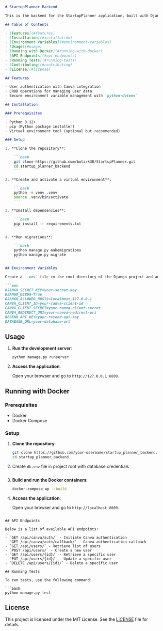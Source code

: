 ```markdown
# StartupPlanner Backend

This is the backend for the StartupPlanner application, built with Django. It provides REST APIs for managing the application's data and integrates with Canva for user authentication.

## Table of Contents

- [Features](#features)
- [Installation](#installation)
- [Environment Variables](#environment-variables)
- [Usage](#usage)
- [Running with Docker](#running-with-docker)
- [API Endpoints](#api-endpoints)
- [Running Tests](#running-tests)
- [Contributing](#contributing)
- [License](#license)

## Features

- User authentication with Canva integration
- CRUD operations for managing user data
- Secure environment variable management with `python-dotenv`

## Installation

### Prerequisites

- Python 3.12+
- pip (Python package installer)
- Virtual environment tool (optional but recommended)

### Setup

1. **Clone the repository**:

    ```bash
    git clone https://github.com/botirk38/StartupPlanner.git
    cd startup_planner_backend
    ```

2. **Create and activate a virtual environment**:

    ```bash
    python -m venv .venv
    source .venv/bin/activate
    ```

3. **Install dependencies**:

    ```bash
    pip install -r requirements.txt
    ```

4. **Run migrations**:

    ```bash
    python manage.py makemigrations
    python manage.py migrate
    ```

## Environment Variables

Create a `.env` file in the root directory of the Django project and add the following environment variables:

```env
DJANGO_SECRET_KEY=your-secret-key
DJANGO_DEBUG=True
DJANGO_ALLOWED_HOSTS=localhost,127.0.0.1
CANVA_CLIENT_ID=your-canva-client-id
CANVA_CLIENT_SECRET=your-canva-client-secret
CANVA_REDIRECT_URI=your-canva-redirect-uri
RESEND_API_KEY=your-resend-api-key
DATABASE_URL=your-database-url 
```

## Usage

1. **Run the development server**:

    ```bash
    python manage.py runserver
    ```

2. **Access the application**:

    Open your browser and go to `http://127.0.0.1:8000`.

## Running with Docker

### Prerequisites

- Docker
- Docker Compose

### Setup

1. **Clone the repository**:

    ```bash
    git clone https://github.com/your-username/startup_planner_backend.git
    cd startup_planner_backend

2. Create ```db.env``` file in project root with database credentials
    ```

3. **Build and run the Docker containers**:

    ```bash
    docker-compose up --build
    ```

4. **Access the application**:

    Open your browser and go to `http://localhost:8000`.


```

## API Endpoints

Below is a list of available API endpoints:

- `GET /api/canva/auth/` - Initiate Canva authentication
- `GET /api/canva/auth/callback/` - Canva authentication callback
- `GET /api/users/` - Retrieve list of users
- `POST /api/users/` - Create a new user
- `GET /api/users/{id}/` - Retrieve a specific user
- `PUT /api/users/{id}/` - Update a specific user
- `DELETE /api/users/{id}/` - Delete a specific user

## Running Tests

To run tests, use the following command:

```bash
python manage.py test
```



## License

This project is licensed under the MIT License. See the [LICENSE](LICENSE) file for details.
```

